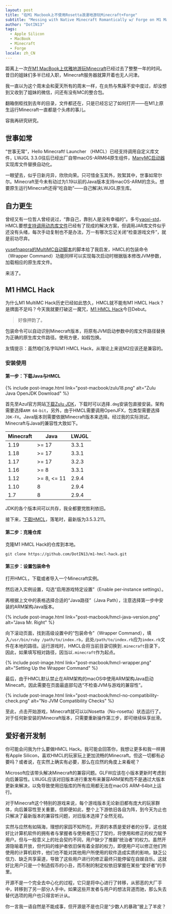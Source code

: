 ```yaml
---
layout: post
title: "在M1 Macbook上不使用Rosetta浪漫地游玩Minecraft+Forge"
subtitle: "Messing with Native Minecraft Romantically w/ Forge on M1 MacBook"
author: "DotIN13"
tags:
  - Apple Silicon
  - MacBook
  - Minecraft
  - Forge
locale: zh_CN
---
```


距离上一次[在M1 MacBook上优雅地游玩Minecraft](2021-02-20-m1-macbook-minecraft)已经过去了整整一年的时间。昔日的姐妹们多半已经入职，Minecraft服务器就算开着也无人问津。

我一直以为这个周末会和夏天所有的周末一样，在炎热与焦躁不安中度过，却没想到又收到了姐妹的微信，问还有没有MC的整合包。

翻箱倒柜找到去年的目录，文件都还在，只是已经忘记了如何打开——在M1上原生运行Minecraft一直都是个头疼的事儿。

容我再研究研究。

## 世事如常

“世事无常”，Hello Minecraft! Launcher （HMCL）已经支持调用自定义库文件，LWJGL 3.3.0往后已经出厂自带macOS-ARM64原生组件，[ManyMC启动器](https://github.com/MinecraftMachina/ManyMC)实现库文件替换自动化。

一眼望去，似乎日新月异，欣欣向荣。只可惜金玉其外，败絮其中，世事如常尔尔。Minecraft至今未有动过为1.19以前的Java版本支持macOS-ARM的念头。想要原生运行Minecraft还得“吃自助”——自己解决LWJGL原生库。

## 自力更生

曾经又有一位哲人曾经说过，“靠自己，靠别人是没有幸福的”。多亏[yaoxi-std](https://github.com/yaoxi-std)，HMCL要想[支持调用动态库文件](https://github.com/huanghongxun/HMCL/pull/887)已经有了现成的解决方案，但调用JAR库文件似乎还没有头绪，每次手动复制也不是办法，万一有哪次忘记关闭“检查游戏文件”，就是前功尽弃。

[yusefnapora的MultiMC自动脚本](https://github.com/yusefnapora/m1-multimc-hack)的脚本给了我启发，HMCL的包装命令（Wrapper Command）功能同样可以实现每次启动时根据版本修改JVM参数，加载相应的原生库文件。

来活了。

## M1 HMCL Hack

为什么M1 MultiMC Hack历史已经如此悠久，HMCL就不能有M1 HMCL Hack？是牌面不足吗？今天我就要打破这一魔咒，[M1 HMCL Hack](https://github.com/DotIN13/m1-hmcl-hack)今日Debut。

> 好像押韵了。

包装命令可以自动识别Minecraft版本，将原有JVM启动参数中的库文件路径替换为正确的原生库文件路径。使用方便，如假包换。

友情提示：虽然咱们名字叫M1 HMCL Hack，从理论上来说M2应该还是兼容的。

### 安装使用

#### 第一步：下载Java与HMCL

{% include post-image.html link="post-macbook/zulu18.png" alt="Zulu Java OpenJDK Download" %}

首先至Azul官方网站[下载Zulu JDK](https://www.azul.com/downloads/?os=macos&architecture=arm-64-bit&package=jdk-fx)，下载时可以选择`.dmg`安装包直接安装。架构需要选择`ARM 64-bit`，另外，由于HMCL需要调用OpenJFX，包类型需要选择`JDK-FX`。Java版本则需要依据Minecraft版本来选择。经过我的实际测试，Minecraft与Java的兼容性大致如下。

| Minecraft | Java         | LWJGL |
| --------- | ------------ | ----- |
| 1.19      | \>= 17       | 3.3.1 |
| 1.18      | \>= 17       | 3.3.1 |
| 1.17      | \>= 17       | 3.2.3 |
| 1.16      | \>= 8        | 3.3.1 |
| 1.12      | \>= 8, <= 11 | 2.9.4 |
| 1.10      | 8            | 2.9.4 |
| 1.7       | 8            | 2.9.4 |

JDK的各个版本间可以共存，我全都要党胜利依旧。

接下来，[下载HMCL](https://github.com/huanghongxun/HMCL)，落笔时，最新版为3.5.3.211。

#### 第二步：克隆仓库

克隆M1 HMCL Hack的仓库到本地。

```shell
git clone https://github.com/DotIN13/m1-hmcl-hack.git
```

#### 第三步：设置包装命令

打开HMCL，下载或者导入一个Minecraft实例。

然后进入实例设置，勾选“启用游戏特定设置”（Enable per-instance settings）。

再根据上文中的表格选择合适的“Java路径”（Java Path），注意选择第一步中安装的ARM架构Java版本。

{% include post-image.html link="post-macbook/hmcl-java-version.png" alt="Java Mr. Right" %}

向下滚动页面，找到高级设置中的“包装命令”（Wrapper Command），填入`/usr/bin/ruby /path/to/index.rb`，此处`/path/to/index.rb`应为`index.rb`文件在本地的路径。运行游戏时，HMCL会将当前目录切换到`.minecraft`目录下，因此，如果填写相对路径，因当以`.minecraft`作为起点。

{% include post-image.html link="post-macbook/hmcl-wrapper.png" alt="Setting Up the Wrapper Command" %}

最后，由于HMCL默认禁止在ARM架构的macOS中使用ARM架构Java启动Minecaft，因此需要在页面最底部勾选“不检查JVM与游戏的兼容性”。

{% include post-image.html link="post-macbook/hmcl-no-compatibility-check.png" alt="No JVM Compatibility Checks" %}

至此，点击开始游戏，Minecraft就可以以Nosetta（No-rosetta）状态运行了。对于任何新安装的Minecraft版本，只需要重新操作第三步，即可继续纵享丝滑。

## 爱好者开发制

你可能会问我为什么要做HMCL Hack。我可能会回答你，我想让更多和我一样拥有Apple Silicon，喜欢HMCL的玩家玩上更加流畅的Minecraft。但这一切都有必要吗？或者说，在实然上确实有必要，那么在应然的角度上来看呢？

Microsoft应该带头解决Minecraft的兼容问题。GLFW应该在小版本更新时考虑到向后兼容性。LWJGL应该对旧版本进行重发布来兼容ARM架构而不是通过大版本更新来解决，以免导致使用旧版库的所有应用都无法在macOS ARM-64bit上运行。

对于Minecraft这个特别的游戏来说，每个游戏版本无论新旧都有庞大的玩家群体，向后兼容性至关重要。但即便如此，整个上下游依旧各自为阵，到今天为止也只解决了最新版本的兼容性问题，对旧版本选择了全然无视。

实然与应然有如隔海，理想的家园不知所在。开源的本质是爱好者的分享，这也就好比计算机软件的拥有者与掌握者与使用者签订了契约，将使用和修正的权力赋予用户。但与一般意义上的社会契约不同，用户缺少了推翻“统治者”的权力。虽然开源隐喻着开放，但代码的维护者依旧保有着全部的权力，即便用户可以修正他们所使用的计算机软件，他们也不能对其他用户所使用的软件造成实质的影响，缺乏公信力、缺乏共享渠道，导致了这些用户进行的修正最终只能停留在自娱自乐。这就好比用户只是一个制造假币的小丑，而币制的制定权依旧掌握在某些“爱好者”的手里。

开源不是一个完全去中心化的过程，它只是将中心进行了转移，从邪恶的大厂手中，转移到了另一部分人手中。如果这些开发者与用户的想法背道而驰，那么失去替代选项的用户也只得言听计从。

你一言我一语自然是不能成事，但开源是不是也只是“少数人的暴政”披上了羊皮？
